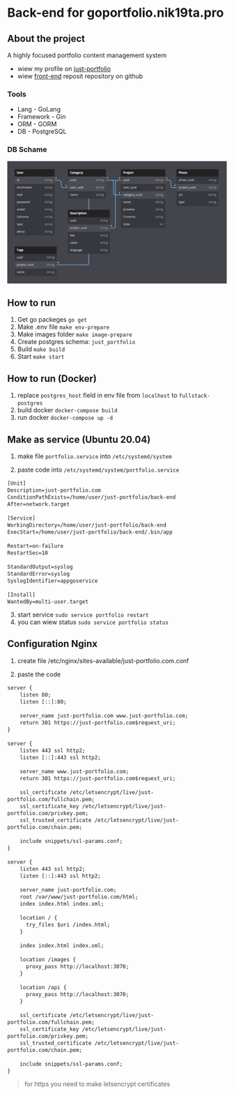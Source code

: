 # Back-end for goportfolio.nik19ta.pro

## About the project

A highly focused portfolio content management system

- wiew my profile on [just-portfolio](https://goportfolio.nik19ta.pro/nik19ta)
- wiew [front-end](https://github.com/nik19ta/goportfolio-front) reposit repository on github

### Tools

- Lang - GoLang
- Framework - Gin
- ORM - GORM
- DB - PostgreSQL

### DB Schame

![Schame](./README/db.png)

## How to run 

1. Get go packeges `go get`
2. Make .env file `make env-prepare`
2. Make images folder `make image-prepare`
3. Create postgres schema: `just_portfolio`
4. Build `make build`
5. Start `make start`

## How to run (Docker)

1. replace `postgres_host` field in env file from  `localhost` to `fullstack-postgres`
2. build docker `docker-compose build`
3. run docker `docker-compose up -d`

## Make as service (Ubuntu 20.04)

1. make file `portfolio.service` into `/etc/systemd/system`

2. paste code into `/etc/systemd/system/portfolio.service`

```service
[Unit]
Description=just-portfolio.com
ConditionPathExists=/home/user/just-portfolio/back-end
After=network.target

[Service]
WorkingDirectory=/home/user/just-portfolio/back-end
ExecStart=/home/user/just-portfolio/back-end/.bin/app

Restart=on-failure
RestartSec=10

StandardOutput=syslog
StandardError=syslog
SyslogIdentifier=appgoservice

[Install]
WantedBy=multi-user.target
```

3. start service `sudo service portfolio restart`
4. you can wiew status `sudo service portfolio status`

## Configuration Nginx 

1. create file /etc/nginx/sites-available/just-portfolio.com.conf 

2. paste the code 

```nginx
server {
    listen 80;
    listen [::]:80;

    server_name just-portfolio.com www.just-portfolio.com;
    return 301 https://just-portfolio.com$request_uri;
}

server {
    listen 443 ssl http2;
    listen [::]:443 ssl http2;

    server_name www.just-portfolio.com;
    return 301 https://just-portfolio.com$request_uri;

    ssl_certificate /etc/letsencrypt/live/just-portfolio.com/fullchain.pem;
    ssl_certificate_key /etc/letsencrypt/live/just-portfolio.com/privkey.pem;
    ssl_trusted_certificate /etc/letsencrypt/live/just-portfolio.com/chain.pem;

    include snippets/ssl-params.conf;
}

server {
    listen 443 ssl http2;
    listen [::]:443 ssl http2;

    server_name just-portfolio.com;
    root /var/www/just-portfolio.com/html;
    index index.html index.xml;

    location / {
      try_files $uri /index.html;
    }

    index index.html index.xml;
 
    location /images {
      proxy_pass http://localhost:3070;
    }

    location /api {
      proxy_pass http://localhost:3070;
    }

    ssl_certificate /etc/letsencrypt/live/just-portfolio.com/fullchain.pem;
    ssl_certificate_key /etc/letsencrypt/live/just-portfolio.com/privkey.pem;
    ssl_trusted_certificate /etc/letsencrypt/live/just-portfolio.com/chain.pem;

    include snippets/ssl-params.conf;
}
```

> for https you need to make letsencrypt certificates

